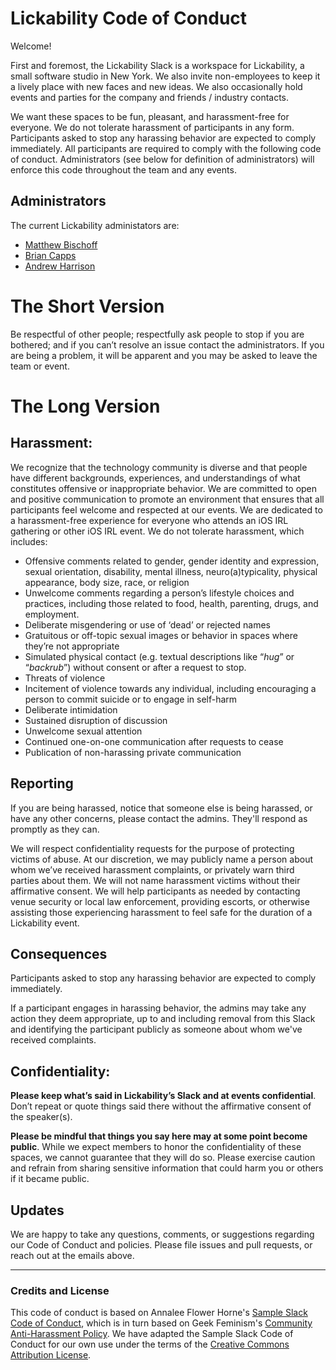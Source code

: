 # Lickability Code of Conduct

Welcome!

First and foremost, the Lickability Slack is a workspace for Lickability, a small software studio in New York. We also invite non-employees to keep it a lively place with new faces and new ideas. We also occasionally hold events and parties for the company and friends / industry contacts.

We want these spaces to be fun, pleasant, and harassment-free for everyone. We do not tolerate harassment of participants in any form. Participants asked to stop any harassing behavior are expected to comply immediately.
All participants are required to comply with the following code of conduct. Administrators (see below for definition of administrators) will enforce this code throughout the team and any events. 

## Administrators

The current Lickability administators are:
* [Matthew Bischoff](mailto:matt@lickability.com)
* [Brian Capps](mailto:brian@lickability.com)
* [Andrew Harrison](mailto:andrew@liclkability.com)

# The Short Version

Be respectful of other people; respectfully ask people to stop if you are bothered; and if you can’t resolve an issue contact the administrators. If you are being a problem, it will be apparent and you may be asked to leave the team or event.

# The Long Version

## Harassment:

We recognize that the technology community is diverse and that people have different backgrounds, experiences, and understandings of what constitutes offensive or inappropriate behavior. We are committed to open and positive communication to promote an environment that ensures that all participants feel welcome and respected at our events.
We are dedicated to a harassment-free experience for everyone who attends an iOS IRL gathering or other iOS IRL event. We do not tolerate harassment, which includes:

* Offensive comments related to gender, gender identity and expression, sexual orientation, disability, mental illness, neuro(a)typicality, physical appearance, body size, race, or religion
* Unwelcome comments regarding a person’s lifestyle choices and practices, including those related to food, health, parenting, drugs, and employment.
* Deliberate misgendering or use of ‘dead’ or rejected names
* Gratuitous or off-topic sexual images or behavior in spaces where they’re not appropriate
* Simulated physical contact (e.g. textual descriptions like “*hug*” or “*backrub*”) without consent or after a request to stop.
* Threats of violence
* Incitement of violence towards any individual, including encouraging a person to commit suicide or to engage in self-harm
* Deliberate intimidation
* Sustained disruption of discussion
* Unwelcome sexual attention
* Continued one-on-one communication after requests to cease
* Publication of non-harassing private communication

## Reporting

If you are being harassed, notice that someone else is being harassed, or have any other concerns, please contact the admins. They'll respond as promptly as they can.

We will respect confidentiality requests for the purpose of protecting victims of abuse. At our discretion, we may publicly name a person about whom we’ve received harassment complaints, or privately warn third parties about them. We will not name harassment victims without their affirmative consent. We will help participants as needed by contacting venue security or local law enforcement, providing escorts, or otherwise assisting those experiencing harassment to feel safe for the duration of a Lickability event.

## Consequences

Participants asked to stop any harassing behavior are expected to comply immediately.

If a participant engages in harassing behavior, the admins may take any action they deem appropriate, up to and including removal from this Slack and identifying the participant publicly as someone about whom we've received complaints.

## Confidentiality:

**Please keep what’s said in Lickability’s Slack and at events confidential**. Don’t repeat or quote things said there without the affirmative consent of the speaker(s).

**Please be mindful that things you say here may at some point become public**. While we expect members to honor the confidentiality of these spaces, we cannot guarantee that they will do so. Please exercise caution and refrain from sharing sensitive information that could harm you or others if it became public.

## Updates

We are happy to take any questions, comments, or suggestions regarding our Code of Conduct and policies. Please file issues and pull requests, or reach out at the emails above.

---

### Credits and License

This code of conduct is based on Annalee Flower Horne's [Sample Slack Code of Conduct](https://gist.github.com/annalee/2cddeff11357c3a8a613583ebca4dc17), which is in turn based on Geek Feminism's [Community Anti-Harassment Policy](http://geekfeminism.wikia.com/wiki/Community_anti-harassment/Policy). We have adapted the Sample Slack Code of Conduct for our own use under the terms of the [Creative Commons Attribution License](https://creativecommons.org/licenses/by/4.0/).
